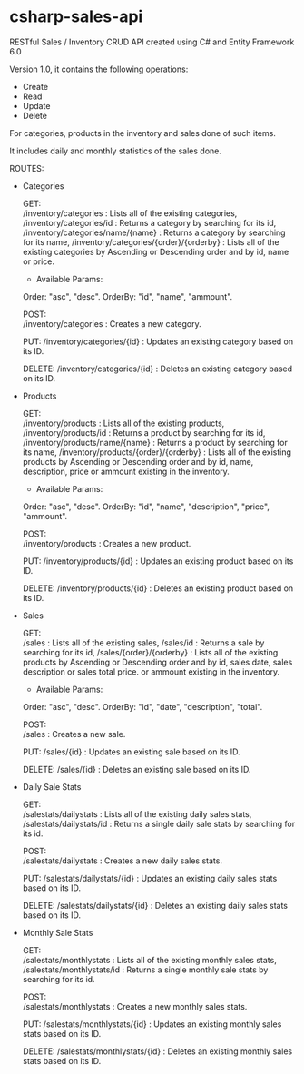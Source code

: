 # csharp-sales-api

RESTful Sales / Inventory CRUD API created using C# and Entity Framework 6.0

Version 1.0, it contains the following operations:

-   Create
-   Read
-   Update 
-   Delete

For categories, products in the inventory and sales done of such items.

It includes daily and monthly statistics of the sales done.

ROUTES:

-   Categories

	GET:	
	/inventory/categories : Lists all of the existing categories,
	/inventory/categories/id : Returns a category by searching for its id,
	/inventory/categories/name/{name} : Returns a category by searching for its name,
	/inventory/categories/{order}/{orderby} : Lists all of the existing categories by Ascending or Descending order and by id, name or price.
	
	-   Available Params:
	
	Order: "asc", "desc".
	OrderBy: "id", "name", "ammount".
	
	POST:	
	/inventory/categories : Creates a new category.
	
	PUT:
	/inventory/categories/{id} : Updates an existing category based on its ID.
	
	DELETE:
	/inventory/categories/{id} : Deletes an existing category based on its ID.

-   Products

	GET:	
	/inventory/products : Lists all of the existing products,
	/inventory/products/id : Returns a product by searching for its id,
	/inventory/products/name/{name} : Returns a product by searching for its name,
	/inventory/products/{order}/{orderby} : Lists all of the existing products by Ascending or Descending order and by id, name, description, price 
	or ammount existing in the inventory.
	
	-   Available Params:
	
	Order: "asc", "desc".
	OrderBy: "id", "name", "description", "price", "ammount".
	
	POST:	
	/inventory/products : Creates a new product.
	
	PUT:
	/inventory/products/{id} : Updates an existing product based on its ID.
	
	DELETE:
	/inventory/products/{id} : Deletes an existing product based on its ID.

-   Sales

	GET:	
	/sales : Lists all of the existing sales,
	/sales/id : Returns a sale by searching for its id,
	/sales/{order}/{orderby} : Lists all of the existing products by Ascending or Descending order and by id, sales date, sales description or sales total price.
	or ammount existing in the inventory.
	
	-   Available Params:
	
	Order: "asc", "desc".
	OrderBy: "id", "date", "description", "total".
	
	POST:	
	/sales : Creates a new sale.
	
	PUT:
	/sales/{id} : Updates an existing sale based on its ID.
	
	DELETE:
	/sales/{id} : Deletes an existing sale based on its ID.

-   Daily Sale Stats

	GET:	
	/salestats/dailystats : Lists all of the existing daily sales stats,
	/salestats/dailystats/id : Returns a single daily sale stats by searching for its id.
	
	POST:	
	/salestats/dailystats : Creates a new daily sales stats.
	
	PUT:
	/salestats/dailystats/{id} : Updates an existing daily sales stats based on its ID.
	
	DELETE:
	/salestats/dailystats/{id} : Deletes an existing daily sales stats based on its ID.

-   Monthly Sale Stats

	GET:	
	/salestats/monthlystats : Lists all of the existing monthly sales stats,
	/salestats/monthlystats/id : Returns a single monthly sale stats by searching for its id.
	
	POST:	
	/salestats/monthlystats : Creates a new monthly sales stats.
	
	PUT:
	/salestats/monthlystats/{id} : Updates an existing monthly sales stats based on its ID.
	
	DELETE:
	/salestats/monthlystats/{id} : Deletes an existing monthly sales stats based on its ID.
